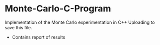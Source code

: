 # Monte-Carlo-C-Program
Implementation of the Monte Carlo experimentation in C++
Uploading to save this file.
* Contains report of results
